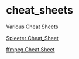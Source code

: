 # cheat_sheets
Various Cheat Sheets

[Spleeter Cheat_Sheet](https://github.com/tob-har/cheat_sheets/blob/master/Spleeter_cheetsheat.md)

[ffmpeg Cheat Sheet](https://github.com/tob-har/cheat_sheets/blob/master/ffmpeg_Cheatsheet.md)
